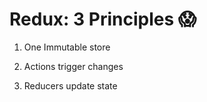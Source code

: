# Redux: 3 Principles 😱

1.  One Immutable store

2.  Actions trigger changes

3.  Reducers update state
